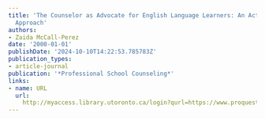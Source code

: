 ```yaml
---
title: 'The Counselor as Advocate for English Language Learners: An Action Research
  Approach'
authors:
- Zaida McCall-Perez
date: '2000-01-01'
publishDate: '2024-10-10T14:22:53.785783Z'
publication_types:
- article-journal
publication: '*Professional School Counseling*'
links:
- name: URL
  url: 
    http://myaccess.library.utoronto.ca/login?qurl=https://www.proquest.com/docview/62250054?accountid=14771&bdid=38382&_bd=f8gx51L4ZupNBTR5%2FqeaMdHhgIs%3D
---
```

